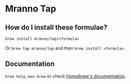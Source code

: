 # Mranno Tap

## How do I install these formulae?

`brew install mranno/tap/<formula>`

Or `brew tap mranno/tap` and then `brew install <formula>`.

## Documentation

`brew help`, `man brew` or check [Homebrew's documentation](https://docs.brew.sh).

